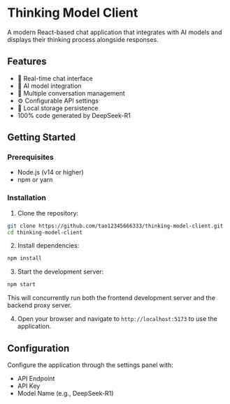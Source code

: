 # Thinking Model Client

A modern React-based chat application that integrates with AI models and displays their thinking process alongside responses.

## Features

- 💬 Real-time chat interface
- 🤖 AI model integration
- 📝 Multiple conversation management
- ⚙️ Configurable API settings
- 💾 Local storage persistence
- 100% code generated by DeepSeek-R1

## Getting Started

### Prerequisites

- Node.js (v14 or higher)
- npm or yarn

### Installation

1. Clone the repository:

```bash
git clone https://github.com/tao12345666333/thinking-model-client.git
cd thinking-model-client
```

2. Install dependencies:

```bash
npm install
```

3. Start the development server:

```bash
npm start
```

This will concurrently run both the frontend development server and the backend proxy server.

4. Open your browser and navigate to `http://localhost:5173` to use the application.

## Configuration

Configure the application through the settings panel with:

- API Endpoint
- API Key
- Model Name (e.g., DeepSeek-R1)